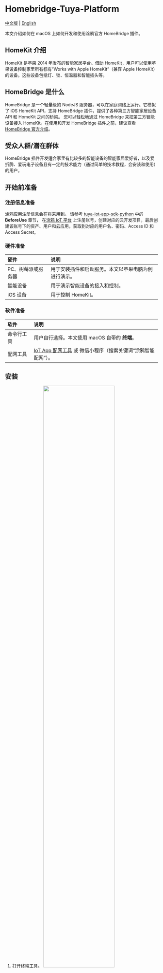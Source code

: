 Homebridge-Tuya-Platform
========================
[中文版](README_zh.md) | [English](README.md)

本文介绍如何在 macOS 上如何开发和使用涂鸦官方 HomeBridge 插件。

## HomeKit 介绍
HomeKit 是苹果 2014 年发布的智能家居平台。借助 HomeKit，用户可以使用苹果设备控制家里所有标有“Works with Apple HomeKit”（兼容 Apple HomeKit）的设备。这些设备包括灯、锁、恒温器和智能插头等。

## HomeBridge 是什么
HomeBridge 是一个轻量级的 NodeJS 服务器，可以在家庭网络上运行。它模拟了 iOS HomeKit API，支持 HomeBridge 插件，提供了各种第三方智能家居设备 API 和 HomeKit 之间的桥梁。
您可以轻松地通过 HomeBridge 来把第三方智能设备接入 HomeKit。在使用和开发 HomeBridge 插件之前，建议查看 [HomeBridge 官方介绍](https://github.com/homebridge/homebridge/blob/master/README.md)。

## 受众人群/潜在群体
HomeBridge 插件开发适合家里有比较多的智能设备的智能家居爱好者，以及爱折腾、爱玩电子设备且有一定的技术能力（通过简单的技术教程，会安装和使用）的用户。

## 开始前准备

### 注册信息准备
涂鸦应用注册信息会在将来用到。
请参考 [tuya-iot-app-sdk-python](https://github.com/tuya/tuya-iot-app-sdk-python/blob/master/README.md) 中的 **BeforeUse** 章节， 在[涂鸦 IoT 平台](https://iot.tuya.com) 上注册账号，创建对应的云开发项目，最后创建该账号下的资产、用户和云应用，获取到对应的用户名、密码、Access ID 和 Access Secret。

### 硬件准备
|硬件|说明|
|:----|:----|
|PC、树莓派或服务器|用于安装插件和启动服务。本文以苹果电脑为例进行演示。|
|智能设备|用于演示智能设备的接入和控制。|
|iOS 设备|用于控制 HomeKit。|

### 软件准备
|软件|说明|
|:----|:----|
|命令行工具|用户自行选择。本文使用 macOS 自带的 **终端**。|
|配网工具|[IoT App 配网工具](https://images.tuyacn.com/smart/docs/activate-tool-app-release.apk) 或 微信小程序（搜索关键词“涂鸦智能配网”）。|

## 安装
1. 打开终端工具。
    <img src="https://airtake-public-data-1254153901.cos.ap-shanghai.myqcloud.com/goat/20210422/84efef3d1ca1435a898455f0c4c7ed48.png" width="70%">
2. 参考 [HomeBridge 官方文档](https://github.com/homebridge/homebridge/blob/master/README.md) 安装 HomeBridge。
3. 安装 Tuya HomeBridge 插件。
    >**注意**：如果在安装过程中遇到问题，可尝试在命令行之前加上 sudo，将执行命令角色权限变更为管理员。
    1. 安装插件。
        ```
        npm install homebridge-tuya-platform
        ```
         ![](https://airtake-public-data-1254153901.cos.ap-shanghai.myqcloud.com/goat/20210422/7f7c8a97e9d74a32aca805371cce532f.png)       
    2. 等待安装完成，判断是否安装成功。详细过程可以参考下面的视频。

        [![asciicast](https://asciinema.org/a/t6GY37mDPbfeG6AXVxuwROBlC.svg)](https://asciinema.org/a/t6GY37mDPbfeG6AXVxuwROBlC?autoplay=1)
        
## 配置
在使用之前，需要先配置 HomeBridge 插件中的 config.json 文件。
1. 进入 homebridge-tuya-platform 目录。
    ```
    cd ./node_modules/homebridge-tuya-platform
    ```
    ![](https://airtake-public-data-1254153901.cos.ap-shanghai.myqcloud.com/goat/20210422/0ada6960db6b4ea2957865c28096dec8.png)
2. 进入 config 目录。
    ```
    cd ./config 
    ```
3. 编辑 config.json 文件。
    ```
    vim config.json
    ```
4. 在 `options` 中填入注册信息准备过程中获取到的用户名、密码、Access ID 和 Access Secret。其中，`lang` 默认为 en，`endPoint` 为当前 Tuya open API 服务的域名。
        <img src="https://images.tuyacn.com/app/Hanh/config.json.png" alt="编辑注册信息" style="zoom:100%;" />
5. 保存并退出编辑。

## 启动 Tuya HomeBridge 插件
1. 回到 homebridge-tuya-platform 根目录。
    ```
    cd ..
    ```
2. 启动插件。
    ```
    homebridge -D -U ./config/ -P ./ 
    ```
    [![asciicast](https://asciinema.org/a/2gaFGeKXZtEF1pmOhqTG41M30.svg)](https://asciinema.org/a/2gaFGeKXZtEF1pmOhqTG41M30?autoplay=1)
## 使用
打开苹果设备，在 App Store 中安装苹果官方“家庭” 应用软件，通过扫描启动插件步骤中的二维码，或者输入 8 位数字的 Pin 值（Pin 值也可在 Config.json 文件中找到）来添加配件。

## 开发插件与贡献代码

您可以 fork 仓库代码分支，按照安装、配置、使用 tuya 插件的步骤，将代码启动起来。

### 开发环境搭建
------------------------
```
—-VSCode
—-engines
    "node": “>=0.12.0”
    "homebridge": ">=0.2.0"
—-dependencies
    "axios": “^0.21.1",
    "crypto-js": “^4.0.0”, 
    "mqtt": “^4.2.6",
    "uuid": "^8.3.2"
```

### 品类扩充
------------------------
#### 一、插件的实现部分的原理简介
<img src="https://images.tuyacn.com/app/Hanh/principleflowchart.png" alt="7f02e6c5e6654a882713361ae88a679c" style="zoom:130%;" />

#### 二、需要关注的 js 文件
* 入口文件 index.js。在 addAccessory() 函数中新增你的品类，并创建对应的 xx_accessory.js 文件。
    <img src="https://images.tuyacn.com/app/Hanh/index.js.png" alt="7f02e6c5e6654a882713361ae88a679c" style="zoom:130%;" />

* 文件xx_accessory.js。在xx_accessory.js中，只需在 refreshAccessoryServiceIfNeed() 函数中遍历你所新增品类支持的 function，以及根据支持的 function 生成 Service 对应的 Characteristic。
    <img src="https://images.tuyacn.com/app/Hanh/xx_accessory.js.png" alt="7f02e6c5e6654a882713361ae88a679c" style="zoom:130%;" />
* 文件tuyaopenapi.js：设备相关接口。
* 文件tuyamqttapi.js：支持 MQTT 服务。


### FAQ
#### 常见安装问题
请见 [HomeBridge](https://github.com/homebridge/homebridge/blob/master/README.md) Common Issues。

### Tuya Open API
- login(username, password) 登录
- getDeviceList() 获取账号资产下的所有设备（设备对应Accessory）
- get_assets() 获取人员可操作资产列表
- getDeviceIDList(assetID) 查询资产下的设备ID列表
- getDeviceFunctions(deviceID) 获取设备指令集
- getDeviceInfo(deviceID) 获取单个设备信息
- getDeviceListInfo(devIds = []) 批量获取设备信息
- getDeviceStatus(deviceID) 获取单个设备状态
- getDeviceListStatus(devIds = []) 批量获取设备状态
- sendCommand(deviceID, params) 下发设备命令

### MQTT
- start() 启动mqtt
- stop() 停止mqtt
- addMessageListener(listener) 添加回调函数
- removeMessageListener(listener) 移除回调函数

### 问题反馈

您可以通过 **Github Issue** 或通过 [**工单**](https://service.console.tuya.com) 来进行反馈您所碰到的问题。

### LICENSE
更多信息请参考[LICENSE](LICENSE)文件
